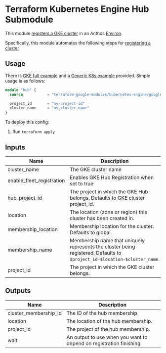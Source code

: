 # Terraform Kubernetes Engine Hub Submodule

This module [registers a GKE cluster](https://cloud.google.com/anthos/multicluster-management/connect/registering-a-cluster) in an Anthos [Environ](https://cloud.google.com/anthos/multicluster-management/environs).

Specifically, this module automates the following steps for [registering a cluster](https://cloud.google.com/anthos/multicluster-management/connect/registering-a-cluster#register_cluster)

## Usage

There is [GKE full example](../../examples/simple_zonal_with_asm) and a [Generic K8s example](../../examples/simple_zonal_with_hub_kubeconfig) provided. Simple usage is as follows:

```tf
module "hub" {
  source           = "terraform-google-modules/kubernetes-engine/google//modules/fleet-membership"

  project_id       = "my-project-id"
  cluster_name     = "my-cluster-name"
}
```

To deploy this config:
1. Run `terraform apply`

 <!-- BEGINNING OF PRE-COMMIT-TERRAFORM DOCS HOOK -->
## Inputs

| Name | Description | Type | Default | Required |
|------|-------------|------|---------|:--------:|
| cluster\_name | The GKE cluster name | `string` | n/a | yes |
| enable\_fleet\_registration | Enables GKE Hub Registration when set to true | `bool` | `true` | no |
| hub\_project\_id | The project in which the GKE Hub belongs. Defaults to GKE cluster project\_id. | `string` | `""` | no |
| location | The location (zone or region) this cluster has been created in. | `string` | n/a | yes |
| membership\_location | Membership location for the cluster. Defaults to global. | `string` | `"global"` | no |
| membership\_name | Membership name that uniquely represents the cluster being registered. Defaults to `$project_id-$location-$cluster_name`. | `string` | `""` | no |
| project\_id | The project in which the GKE cluster belongs. | `string` | n/a | yes |

## Outputs

| Name | Description |
|------|-------------|
| cluster\_membership\_id | The ID of the hub membership |
| location | The location of the hub membership. |
| project\_id | The project of the hub membership. |
| wait | An output to use when you want to depend on registration finishing |

<!-- END OF PRE-COMMIT-TERRAFORM DOCS HOOK -->
